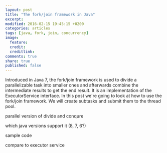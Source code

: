 ```yaml
---
layout: post
title: "The fork/join framework in Java"
excerpt:
modified: 2016-02-15 19:45:15 +0200
categories: articles
tags: [java, fork, join, concurrency]
image:
  feature:
  credit:
  creditlink:
comments: true
share: true
published: false
---
```


Introduced in Java 7, the fork/join framework is used to divide a parallelizable task into smaller ones and afterwards combine the intermediate results to get the end result. It is an implementation of the ExecutorService interface. In this post we're going to look at how to use the fork/join framework. We will create subtasks and submit them to the thread pool.

parallel version of divide and conqure

which java versions support it (8, 7, 6?)

sample code

compare to executor service
